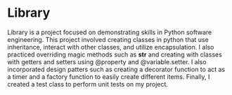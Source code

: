 # Library

Library is a project focused on demonstrating skills in Python software engineering. This project involved creating classes in python that use inheritance, interact with other classes, and utilize encapsulation. I also practiced overriding magic methods such as __str__ and creating with classes with getters and setters using @property and @variable.setter. I also incorporated design patters such as creating a decorator function to act as a timer and a factory function to easily create different items. Finally, I created a test class to perform unit tests on my project.

